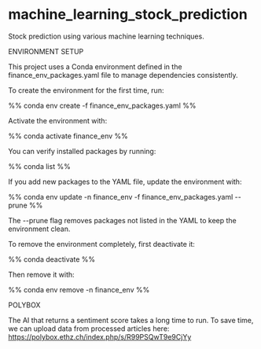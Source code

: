 # machine_learning_stock_prediction
Stock prediction using various machine learning techniques.


ENVIRONMENT SETUP

This project uses a Conda environment defined in the finance_env_packages.yaml file to manage dependencies consistently.

To create the environment for the first time, run:

%%
conda env create -f finance_env_packages.yaml
%%

Activate the environment with:

%%
conda activate finance_env
%%

You can verify installed packages by running:

%%
conda list
%%

If you add new packages to the YAML file, update the environment with:

%%
conda env update -n finance_env -f finance_env_packages.yaml --prune
%%

The --prune flag removes packages not listed in the YAML to keep the environment clean.

To remove the environment completely, first deactivate it:

%%
conda deactivate
%%

Then remove it with:

%%
conda env remove -n finance_env
%%

POLYBOX

The AI that returns a sentiment score takes a long time to run.
To save time, we can upload data from processed articles here:
https://polybox.ethz.ch/index.php/s/R99PSQwT9e9CjYy